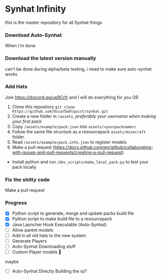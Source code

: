 # Synhat Infinity
this is the master repository for all Synhat things

### Download Auto-Synhat
When i'm done

### Download the latest version manually
can't be done during alpha/beta testing, i need to make sure auto-synhat works

### Add Hats
Join https://discord.gg/up9Crfr and I will do everything for you
OR
1. Clone this repository `git clone https://github.com/OscarDahlqvist/synhat.git`
2. Create a new folder in `/assets`, *preferably your username when making your first pack*
3. Copy `/assets/example/pack.json` into `assets/<yourpackname>/`
4. Follow the same file structure as a resourcepack `assets/minecraft` folder.
5. Read `/assets/example/pack.info.json` to register models
6. Make a pull request (https://docs.github.com/en/github/collaborating-with-issues-and-pull-requests/creating-a-pull-request)

* Install python and run `/dev_scripts/make_local_pack.py` to test your pack locally

### Fix the shitty code
Make a pull request

### Progress
- [X] Python script to generate, merge and update packs build file
- [X] Python script to make build file to a resourcepack
- [X] Java Launcher Hook Executable (Auto-Synhat)
- [ ] Allow parent models
- [ ] Add in all old hats to the new system
- [ ] Generate Players
- [ ] Auto-Synhat Downloading stuff
- [ ] Custom Player models 👀

maybe
- [ ] Auto-Synhat Directly Building the rp?


